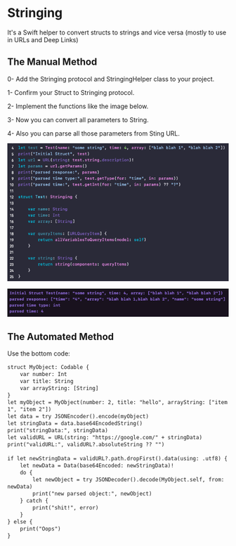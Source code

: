 # Stringing
It's a Swift helper to convert structs to strings and vice versa (mostly to use in URLs and Deep Links)

## The Manual Method

0- Add the Stringing protocol and StringingHelper class to your project.

1- Confirm your Struct to Stringing protocol.

2- Implement the functions like the image below.

3- Now you can convert all parameters to String.

4- Also you can parse all those parameters from Sting URL.



![preview1](https://github.com/HappyIosDeveloper/Stringing/blob/main/Preview1.png?raw=true)

![preview2](https://github.com/HappyIosDeveloper/Stringing/blob/main/Preview2.png?raw=true)



## The Automated Method

Use the bottom code:

```
struct MyObject: Codable {
    var number: Int
    var title: String
    var arrayString: [String]
}
let myObject = MyObject(number: 2, title: "hello", arrayString: ["item 1", "item 2"])
let data = try JSONEncoder().encode(myObject)
let stringData = data.base64EncodedString()
print("stringData:", stringData)
let validURL = URL(string: "https://google.com/" + stringData)
print("validURL:", validURL?.absoluteString ?? "")

if let newStringData = validURL?.path.dropFirst().data(using: .utf8) {
    let newData = Data(base64Encoded: newStringData)!
    do {
        let newObject = try JSONDecoder().decode(MyObject.self, from: newData)
        print("new parsed object:", newObject)
    } catch {
        print("shit!", error)
    }
} else {
    print("Oops")
}
```
